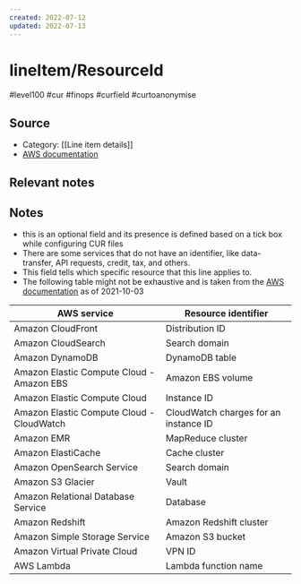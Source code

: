 ```yaml
---
created: 2022-07-12
updated: 2022-07-13
---
```

# lineItem/ResourceId

#level100 #cur #finops #curfield  #curtoanonymise

## Source
- Category: [[Line item details]]
- [AWS documentation](https://docs.aws.amazon.com/cur/latest/userguide/Lineitem-columns.html#l-R)

## Relevant notes

## Notes
- this is an optional field and its presence is defined based on a tick box while configuring CUR files
- There are some services that do not have an identifier, like data-transfer, API requests, credit, tax, and others.
- This field tells which specific resource that this line applies to. 
- The following table might not be exhaustive and is taken from the [AWS documentation](https://docs.aws.amazon.com/cur/latest/userguide/Lineitem-columns.html#l-R) as of 2021-10-03


| AWS service                               | Resource identifier                   |
| ----------------------------------------- | ------------------------------------- |
| Amazon CloudFront                         | Distribution ID                       |
| Amazon CloudSearch                        | Search domain                         |
| Amazon DynamoDB                           | DynamoDB table                        |
| Amazon Elastic Compute Cloud - Amazon EBS | Amazon EBS volume                     |
| Amazon Elastic Compute Cloud              | Instance ID                           |
| Amazon Elastic Compute Cloud - CloudWatch | CloudWatch charges for an instance ID |
| Amazon EMR                                | MapReduce cluster                     |
| Amazon ElastiCache                        | Cache cluster                         |
| Amazon OpenSearch Service                 | Search domain                         |
| Amazon S3 Glacier                         | Vault                                 |
| Amazon Relational Database Service        | Database                              |
| Amazon Redshift                           | Amazon Redshift cluster               |
| Amazon Simple Storage Service             | Amazon S3 bucket                      |
| Amazon Virtual Private Cloud              | VPN ID                                |
| AWS Lambda                                | Lambda function name                  |